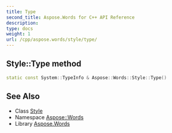 ```yaml
---
title: Type
second_title: Aspose.Words for C++ API Reference
description: 
type: docs
weight: 1
url: /cpp/aspose.words/style/type/
---
```

## Style::Type method




```cpp
static const System::TypeInfo & Aspose::Words::Style::Type()
```

## See Also

* Class [Style](../)
* Namespace [Aspose::Words](../../)
* Library [Aspose.Words](../../../)
